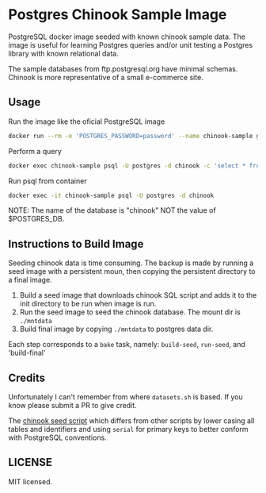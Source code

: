 # Postgres Chinook Sample Image

PostgreSQL docker image seeded with known chinook sample data. The image is
useful for learning Postgres queries and/or unit testing a Postgres library
with known relational data.

The sample databases from ftp.postgresql.org have minimal schemas. Chinook is
more representative of a small e-commerce site.

## Usage

Run the image like the oficial PostgreSQL image

```sh
docker run --rm -e 'POSTGRES_PASSWORD=password' --name chinook-sample ghcr.io/mgutz/chinook:postgres-12
```

Perform a query

```sh
docker exec chinook-sample psql -U postgres -d chinook -c 'select * from album limit 10'
```

Run psql from container

```sh
docker exec -it chinook-sample psql -U postgres -d chinook
```

NOTE: The name of the database is "chinook" NOT the value of $POSTGRES_DB.

## Instructions to Build Image

Seeding chinook data is time consuming. The backup is made by running a seed
image with a persistent moun, then copying the persistent directory
to a final image.

1. Build a seed image that downloads chinook SQL script and adds it
   to the init directory to be run when image is run.
2. Run the seed image to seed the chinook database. The mount dir is `./mntdata`
3. Build final image by copying `./mntdata` to postgres data dir.

Each step corresponds to a `bake` task, namely: `build-seed`, `run-seed`,
and 'build-final'

## Credits

Unfortunately I can't remember from where `datasets.sh` is based. If you
know please submit a PR to give credit.

The [chinook seed script](https://github.com/kohanyirobert/chinook-database/raw/master/ChinookDatabase/DataSources/Chinook_PostgreSql_SerialPKs_CaseInsensitive.sql)
which differs from other scripts by lower casing all tables and identifiers and using
`serial` for primary keys to better conform with PostgreSQL conventions.

## LICENSE

MIT licensed.
